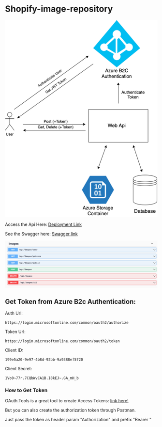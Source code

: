 # Shopify-image-repository

![System Diagram](./readmeFiles/diagram.png)

Access the Api Here: [Deployment Link](https://shopify-image-repository-api.azurewebsites.net/)

See the Swagger here: [Swagger link](https://shopify-image-repository-api.azurewebsites.net/swagger/index.html)

![Endpoints Image](./readmeFiles/endpoints.png)

## Get Token from Azure B2c Authentication:
    
Auth Url:
````
https://login.microsoftonline.com/common/oauth2/authorize
````

Token Url:
````
https://login.microsoftonline.com/common/oauth2/token
````

Client ID:
````
199e5a20-9e97-4b8d-92bb-9a9388ef5720
````

Client Secret:
````
1Vo0~77r.7CQbWvCA1B.I8kEJ~.GA_mH_b
````

### How to Get Token
OAuth.Tools is a great tool to create Access Tokens: [link here!](https://oauth.tools/)

But you can also create the authorization token through Postman.


Just pass the token as header param "Authorization" and prefix "Bearer "
